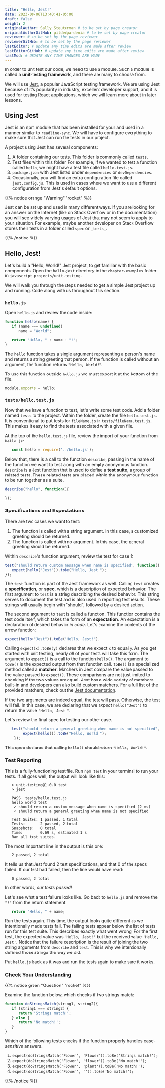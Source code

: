 ```yaml
---
title: "Hello, Jest!"
date: 2023-09-06T13:40:41-05:00
draft: false
weight: 2
originalAuthor: Sally Steuterman # to be set by page creator
originalAuthorGitHub: gildedgardenia # to be set by page creator
reviewer: # to be set by the page reviewer
reviewerGitHub: # to be set by the page reviewer
lastEditor: # update any time edits are made after review
lastEditorGitHub: # update any time edits are made after review
lastMod: # UPDATE ANY TIME CHANGES ARE MADE
---
```


In order to unit test our code, we need to use a module. Such a module is called a **unit-testing framework**, and there are many to choose from.

We will use [Jest](http://localhost:8081/devdocs_en_jest_2025-01/index), a popular JavaScript testing framework. We are using Jest because of it's popularity in industry, excellent developer support, and it is used for testing React applications, which we will learn more about in later lessons.

## Using Jest


Jest is an npm module that has been installed for your and used in a manner similar to
`readline-sync`. We will have to configure everything to make sure that Jest can run the tests in our project.

A project using Jest has several components:

1. A folder containing our tests. This folder is commonly called `tests`.
1. Test files within this folder. For example, if we wanted to test a function called `hello`, we might have a test file called `hello.test.js`.
1. `package.json` with Jest listed under `dependencies` or `devDependencies`.
1. Occasionally, you will find an extra configuration file called `jest.config.js`. This is used in cases where we want to use a different configuration from Jest's default options.

{{% notice orange "Warning" "rocket" %}}

   Jest can be set up and used in many different ways. If you are looking for an answer on the Internet (like on Stack Overflow or in the documentation) you will see widely varying usages of Jest that may not seem to apply to your situation. For example, maybe another developer on Stack Overflow stores their tests in a folder called `spec` or `_tests_`. 

{{% /notice %}}

## Hello, Jest!

Let's build a "Hello, World!" Jest project, to get familiar with the basic components. Open the `hello-jest` directory in the `chapter-examples` folder in `javascript-projects/unit-testing`.

We will walk you through the steps needed to get a simple Jest project up and running. Code along with us throughout this section.

### `hello.js`

Open `hello.js` and review the code inside:

```js {linenos=table}
function hello(name) {
   if (name === undefined)
      name = "World";

   return "Hello, " + name + "!";
}
```

The `hello` function takes a single argument representing a person's name and returns a string greeting that person. If the function is called without an argument, the function returns `"Hello, World!"`.

To use this function outside `hello.js` we must export it at the bottom of the file.

```js
module.exports = hello;
```

### `tests/hello.test.js`

Now that we have a function to test, let's write some test code. Add a folder named `tests` to the project. Within the folder, create the file `hello.test.js`. It is conventional to put tests for `fileName.js` in `tests/fileName.test.js`. This makes it easy to find the tests associated with a given file.

At the top of the `hello.test.js` file, review the import of your function from `hello.js`:

```js {linenos=table}
   const hello = require('../hello.js');
```

Below that, there is a call to the function `describe`, passing in the name of the function we want to test along with an empty anonymous function. `describe` is a Jest function that is used to define a **test suite**, a group of related tests. These related tests are placed *within* the anonymous function to be run together as a suite.

```js
describe("hello", function(){

});
```

### Specifications and Expectations

There are two cases we want to test:

1. The function is called with a string argument. In this case, a customized greeting should be returned.
1. The function is called with no argument. In this case, the general greeting should be returned.

Within `describe`'s function argument, review the test for case 1:

```js {linenos=true}
test("should return custom message when name is specified", function() {
   expect(hello("Jest")).toBe("Hello, Jest!");
});
```

The `test` function is part of the Jest framework as well. Calling `test` creates a **specification**, or **spec**, which is a description of expected behavior. The first argument to `test` is a string describing the desired behavior. This string serves to document the test and is also used in reporting test results. These strings will usually begin with "should", followed by a desired action.

The second argument to `test` is called a  function. This function contains the test code itself, which takes the form of an **expectation**. An expectation is a declaration of desired behavior *in code*. Let's examine the contents of the arrow function:

```js
expect(hello("Jest")).toBe("Hello, Jest!");
```

Calling `expect(x).toBe(y)` declares that we expect `x` to equal `y`.
As you get started with unit testing, nearly *all* of your tests will take this form.
The argument to `expect()` is a call to the function `hello()`. The argument to `toBe()` is the expected output from that function call. 
`toBe()` is a specialized method called a **matcher**. Matchers in Jest compare the value passed to the value passed to `expect()`.
These comparisons are not just limited to checking if the two values are equal. Jest has a wide variety of matchers built-in and developers can also build custom matchers.
For a full list of the provided matchers, check out the [Jest documentation](http://localhost:8081/devdocs_en_jest_2025-01/using-matchers).

If the two arguments are indeed equal, the test will pass. Otherwise, the test will fail. In this case, we are declaring that we *expect* `hello("Jest")` to return the value `"Hello, Jest!"`.

Let's review the final spec for testing our other case.

```js
   test("should return a general greeting when name is not specified", function(){
        expect(hello()).toBe("Hello, World!");
    });
```

This spec declares that calling ``hello()`` should return ``"Hello, World!"``.

### Test Reporting

This is a fully-functioning test file. Run `npm test` in your terminal to run your tests. If all goes well, the output will look like this:

```console {linenos=table}
   > unit-testing@1.0.0 test
   > jest

   PASS  tests/hello.test.js
   hello world test
    ✓ should return a custom message when name is specified (2 ms)
    ✓ should return a general greeting when name is not specified

   Test Suites: 1 passed, 1 total
   Tests:       2 passed, 2 total
   Snapshots:   0 total
   Time:        0.69 s, estimated 1 s
   Ran all test suites.
```

The most important line in the output is this one:

```console
   2 passed, 2 total
```

It tells us that Jest found 2 test specifications, and that 0 of the specs failed. If our test had failed, then the line would have read:

```console
   0 passed, 2 total
```

In other words, *our tests passed!* 

Let's see what a test failure looks like. Go back to `hello.js` and remove the `"!"` from the return statement:

```js
   return "Hello, " + name;
```

Run the tests again. This time, the output looks quite different as we intentionally made tests fail. The failing tests appear below the list of tests run for this test suite. This
describes exactly what went wrong. For the first test, the expected value was `'Hello, Jest!'` but the received value `'Hello, Jest'`.
Notice that the failure description is the result of joining the two string arguments from `describe` and `test`.
This is why we intentionally defined those strings the way we did.

Put `hello.js` back as it was and run the tests again to make sure it works.

### Check Your Understanding

{{% notice green "Question" "rocket" %}}

   Examine the function below, which checks if two strings match:

   ```js {linenos=table}
   function doStringsMatch(string1, string2){
      if (string1 === string2) {
         return 'Strings match!';
      } else {
         return 'No match!';
      }
   }
   ```

   Which of the following tests checks if the function properly handles
   case-*sensitive* answers.

   1. `expect(doStringsMatch('Flower', 'Flower')).toBe('Strings match!');`
   1. `expect(doStringsMatch('Flower', 'flower')).toBe('No match!');`
   1. `expect(doStringsMatch('Flower', 'plant')).toBe('No match!');`
   1. `expect(doStringsMatch('Flower', '')).toBe('No match!');`

{{% /notice %}}

<!-- 1 -->